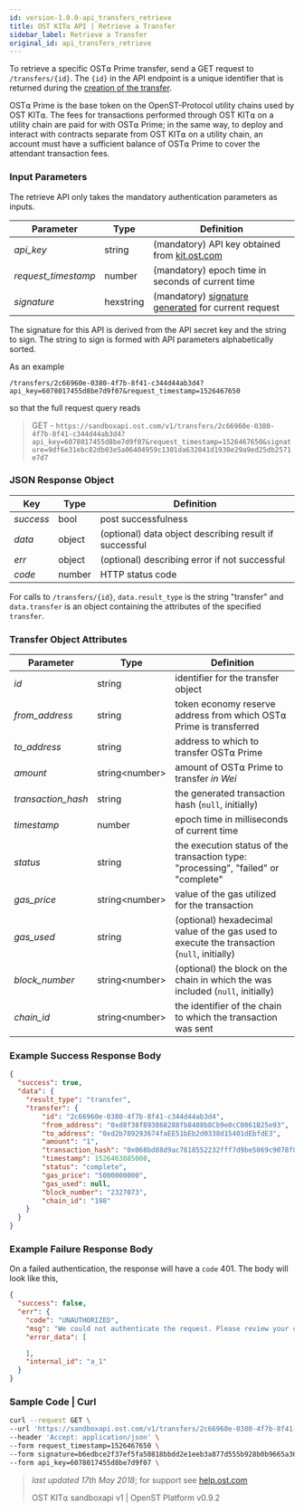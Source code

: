 ```yaml
---
id: version-1.0.0-api_transfers_retrieve
title: OST KIT⍺ API | Retrieve a Transfer
sidebar_label: Retrieve a Transfer
original_id: api_transfers_retrieve
---
```


To retrieve a specific OST⍺ Prime transfer, send a GET request to `/transfers/{id}`. The `{id}` in the API endpoint is a unique identifier that is returned during the [<u>creation of the transfer</u>](/docs/api_transfers_create.html). 

OST⍺ Prime is the base token on the OpenST-Protocol utility chains used by OST KIT⍺. The fees for transactions performed through OST KIT⍺ on a utility chain are paid for with OST⍺ Prime; in the same way, to deploy and interact with contracts separate from OST KIT⍺ on a utility chain, an account must have a sufficient balance of OST⍺ Prime to cover the attendant transaction fees.

### Input Parameters
The retrieve API only takes the mandatory authentication parameters as inputs.

| Parameter           | Type   | Definition                                               |
|---------------------|--------|-----------------------------------------------------|
| _api_key_           | string    | (mandatory) API key obtained from [kit.ost.com](https://kit.ost.com) |
| _request_timestamp_ | number    | (mandatory) epoch time in seconds of current time |
| _signature_         | hexstring | (mandatory) [<u>signature generated</u>](/docs/api_authentication.html) for current request |

The signature for this API is derived from the API secret key and the string to sign. The string to sign is formed with API parameters alphabetically sorted.

As an example

`/transfers/2c66960e-0380-4f7b-8f41-c344d44ab3d4?api_key=6078017455d8be7d9f07&request_timestamp=1526467650`

so that the full request query reads 

> GET - `https://sandboxapi.ost.com/v1/transfers/2c66960e-0380-4f7b-8f41-c344d44ab3d4?api_key=6078017455d8be7d9f07&request_timestamp=1526467650&signature=9df6e31ebc82db03e5a06404959c1301da632041d1930e29a9ed25db2571e7d7`

### JSON Response Object

| Key        | Type   | Definition      |
|------------|--------|------------|
| _success_  | bool   | post successfulness |
| _data_     | object | (optional) data object describing result if successful   |
| _err_      | object | (optional) describing error if not successful |
| _code_     | number | HTTP status code |

For calls to `/transfers/{id}`, `data.result_type` is the string "transfer" and `data.transfer` is an object containing the attributes of the specified `transfer`.

### Transfer Object Attributes

| Parameter | Type   | Definition  |
|-----------|--------|--------|
| _id_                | string | identifier for the transfer object |
| _from_address_      | string | token economy reserve address from which OST⍺ Prime is transferred |
| _to_address_        | string | address to which to transfer OST⍺ Prime |
| _amount_            | string\<number\> | amount of OST⍺ Prime to transfer *in Wei* |
| _transaction_hash_  | string | the generated transaction hash (`null`, initially) |
| _timestamp_         | number | epoch time in milliseconds of current time |
| _status_            | string | the execution status of the transaction type: "processing", "failed" or "complete" |
| _gas_price_         | string\<number\> | value of the gas utilized for the transaction |
| _gas_used_          | string | (optional) hexadecimal value of the gas used to execute the transaction (`null`, initially) |
| _block_number_      | string\<number\> | (optional) the block on the chain in which the  was included (`null`, initially) |
| _chain_id_          | string\<number\> | the identifier of the chain to which the transaction was sent |


### Example Success Response Body

```json
{
  "success": true,
  "data": {
    "result_type": "transfer",
    "transfer": {
        "id": "2c66960e-0380-4f7b-8f41-c344d44ab3d4",
        "from_address": "0xd8f38f893868288fb8408b8Cb9e0cC0061B25e93",
        "to_address": "0xd2b789293674faEE51bEb2d0338d15401dEbfdE3",
        "amount": "1",
        "transaction_hash": "0x068bd88d9ac7818552232fff7d9be5069c9078f8402cc50d352cbb69bde02ed1",
        "timestamp": 1526463885000,
        "status": "complete",
        "gas_price": "5000000000",
        "gas_used": null,
        "block_number": "2327073",
        "chain_id": "198"
    }
  }
}

```

### Example Failure Response Body

On a failed authentication, the response will have a `code` 401. The body will look like this,

```json
{
  "success": false,
  "err": {
    "code": "UNAUTHORIZED",
    "msg": "We could not authenticate the request. Please review your credentials and authentication method.",
    "error_data": [

    ],
    "internal_id": "a_1"
  }
}
```

### Sample Code | Curl
```bash
curl --request GET \
--url 'https://sandboxapi.ost.com/v1/transfers/2c66960e-0380-4f7b-8f41-c344d44ab3d4' \
--header 'Accept: application/json' \
--form request_timestamp=1526467650 \
--form signature=b6edbce2f37ef5fa50818bbdd2e1eeb3a877d555b928b0b9665a367c9a02fa00 \
--form api_key=6078017455d8be7d9f07 \
```

>_last updated 17th May 2018_; for support see [<u>help.ost.com</u>](https://help.ost.com)
>
> OST KIT⍺ sandboxapi v1 | OpenST Platform v0.9.2
